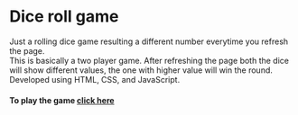# Dice roll game

Just a rolling dice game resulting a different number everytime you refresh the page.<br>
This is basically a two player game. After refreshing the page both the dice will show different values, the one with higher value will win the round.<br>
Developed using HTML, CSS, and JavaScript. 

#### To play the game [click here](https://rahulbhoir.github.io/js_dice_roll/)
